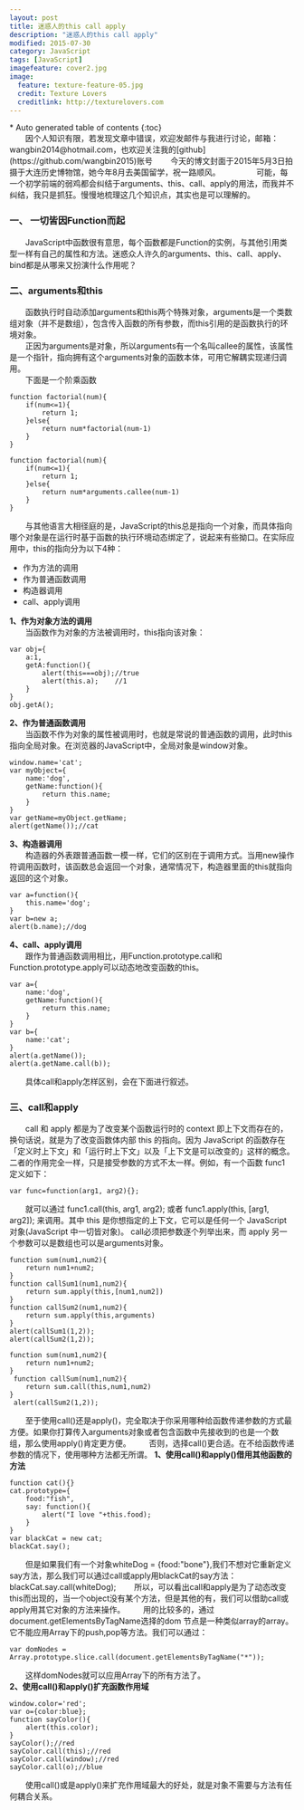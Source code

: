 ```yaml
---
layout: post
title: 迷惑人的this call apply
description: "迷惑人的this call apply"
modified: 2015-07-30
category: JavaScript
tags: [JavaScript]
imagefeature: cover2.jpg
image:
  feature: texture-feature-05.jpg
  credit: Texture Lovers
  creditlink: http://texturelovers.com
---
```


<style type="text/css">
    .trans {
        font-size:12px;
        color:#999;
    }
</style>
<section id="table-of-contents" class="toc">
<div id="drawer" markdown="1">
*  Auto generated table of contents
{:toc}
</div>
</section><!-- /#table-of-contents -->
　　因个人知识有限，若发现文章中错误，欢迎发邮件与我进行讨论，邮箱：wangbin2014@hotmail.com，也欢迎关注我的[github](https://github.com/wangbin2015)账号          
　　今天的博文封面于2015年5月3日拍摄于大连历史博物馆，她今年8月去美国留学，祝一路顺风。       　　
　　可能，每一个初学前端的弱鸡都会纠结于arguments、this、call、apply的用法，而我并不纠结，我只是抓狂。慢慢地梳理这几个知识点，其实也是可以理解的。

### 一、 一切皆因Function而起

　　JavaScript中函数很有意思，每个函数都是Function的实例，与其他引用类型一样有自己的属性和方法。迷惑众人许久的arguments、this、call、apply、bind都是从哪来又扮演什么作用呢？ 
      
### 二、arguments和this      

　　函数执行时自动添加arguments和this两个特殊对象，arguments是一个类数组对象（并不是数组），包含传入函数的所有参数，而this引用的是函数执行的环境对象。        
　　正因为arguments是对象，所以arguments有一个名叫callee的属性，该属性是一个指针，指向拥有这个arguments对象的函数本体，可用它解耦实现递归调用。          
　　下面是一个阶乘函数       
   
    function factorial(num){
        if(num<=1){
            return 1;
        }else{
            return num*factorial(num-1)
        }
    }           
    
    function factorial(num){
        if(num<=1){
            return 1;
        }else{
            return num*arguments.callee(num-1)
        }
    }         

　　与其他语言大相径庭的是，JavaScript的this总是指向一个对象，而具体指向哪个对象是在运行时基于函数的执行环境动态绑定了，说起来有些拗口。在实际应用中，this的指向分为以下4种：      

* 作为方法的调用     
* 作为普通函数调用     
* 构造器调用      
* call、apply调用     

**1、作为对象方法的调用**            
　　当函数作为对象的方法被调用时，this指向该对象：   
       
    var obj={
        a:1,
        getA:function(){
            alert(this===obj);//true
            alert(this.a);    //1
        }
    }
    obj.getA();
    
**2、作为普通函数调用**           
　　当函数不作为对象的属性被调用时，也就是常说的普通函数的调用，此时this指向全局对象。在浏览器的JavaScript中，全局对象是window对象。
     
    window.name='cat';
    var myObject={
        name:'dog',
        getName:function(){
            return this.name;
        }
    }
    var getName=myObject.getName;
    alert(getName());//cat
 
**3、构造器调用**         
　　构造器的外表跟普通函数一模一样，它们的区别在于调用方式。当用new操作符调用函数时，该函数总会返回一个对象，通常情况下，构造器里面的this就指向返回的这个对象。
         
    var a=function(){
        this.name='dog';
    }
    var b=new a;
    alert(b.name);//dog
    
**4、call、apply调用**       
　　跟作为普通函数调用相比，用Function.prototype.call和Function.prototype.apply可以动态地改变函数的this。   
 
    var a={
        name:'dog',
        getName:function(){
            return this.name;
        }
    }
    var b={
        name:'cat';
    }
    alert(a.getName());
    alert(a.getName.call(b));
    
　　具体call和apply怎样区别，会在下面进行叙述。

### 三、call和apply     

　　call 和 apply 都是为了改变某个函数运行时的 context 即上下文而存在的，换句话说，就是为了改变函数体内部 this 的指向。因为 JavaScript 的函数存在「定义时上下文」和「运行时上下文」以及「上下文是可以改变的」这样的概念。
二者的作用完全一样，只是接受参数的方式不太一样。例如，有一个函数 func1 定义如下：

    var func=function(arg1, arg2){};
    
　　就可以通过 func1.call(this, arg1, arg2); 或者 func1.apply(this, [arg1, arg2]); 来调用。其中 this 是你想指定的上下文，它可以是任何一个 JavaScript 对象(JavaScript 中一切皆对象)。
call必须把参数逐个列举出来，而 apply 另一个参数可以是数组也可以是arguments对象。

    function sum(num1,num2){
        return num1+num2;
    }
    function callSum1(num1,num2){
        return sum.apply(this,[num1,num2])
    }
    function callSum2(num1,num2){
        return sum.apply(this,arguments)
    }
    alert(callSum1(1,2));
    alert(callSum2(1,2));
            
    function sum(num1,num2){
        return num1+num2;
    }
     function callSum(num1,num2){
        return sum.call(this,num1,num2)
    }
     alert(callSum2(1,2));
     
　　至于使用call()还是apply()，完全取决于你采用哪种给函数传递参数的方式最方便。如果你打算传入arguments对象或者包含函数中先接收到的也是一个数组，那么使用apply()肯定更方便。
　　否则，选择call()更合适。在不给函数传递参数的情况下，使用哪种方法都无所谓。
**1、使用call()和apply()借用其他函数的方法**  
         
    function cat(){}
    cat.prototype={
        food:"fish",
        say: function(){
            alert("I love "+this.food);
        }
    }
    var blackCat = new cat;
    blackCat.say();
    
　　但是如果我们有一个对象whiteDog = {food:"bone"},我们不想对它重新定义say方法，那么我们可以通过call或apply用blackCat的say方法：blackCat.say.call(whiteDog);
　　所以，可以看出call和apply是为了动态改变this而出现的，当一个object没有某个方法，但是其他的有，我们可以借助call或apply用其它对象的方法来操作。
　　用的比较多的，通过document.getElementsByTagName选择的dom 节点是一种类似array的array。它不能应用Array下的push,pop等方法。我们可以通过：

    var domNodes = Array.prototype.slice.call(document.getElementsByTagName("*"));
    
　　这样domNodes就可以应用Array下的所有方法了。      
**2、使用call()和apply()扩充函数作用域**     

    window.color='red';
    var o={color:blue};
    function sayColor(){
        alert(this.color);
    }
    sayColor();//red
    sayColor.call(this);//red
    sayColor.call(window);//red
    sayColor.call(o);//blue      
            
　　使用call()或是apply()来扩充作用域最大的好处，就是对象不需要与方法有任何耦合关系。
    
    